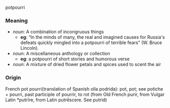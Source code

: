 potpourri
### Meaning
+ _noun_: A combination of incongruous things
    + __eg__: “In the minds of many, the real and imagined causes for Russia's defeats quickly mingled into a potpourri of terrible fears” (W. Bruce Lincoln).
+ _noun_: A miscellaneous anthology or collection
    + __eg__: a potpourri of short stories and humorous verse
+ _noun_: A mixture of dried flower petals and spices used to scent the air

### Origin

French pot pourri(translation of Spanish olla podrida): pot, pot; see potiche + pourri, past participle of pourrir, to rot (from Old French purir, from Vulgar Latin *putrīre, from Latin putrēscere. See putrid)
